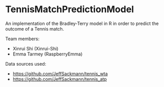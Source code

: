 # TennisMatchPredictionModel
An implementation of the Bradley-Terry model in R in order to predict the outcome of a Tennis match.

Team members:
 - Xinrui Shi (Xinrui-Shi)
 - Emma Tarmey (RaspberryEmma)

Data sources used:
 - https://github.com/JeffSackmann/tennis_wta
 - https://github.com/JeffSackmann/tennis_atp

